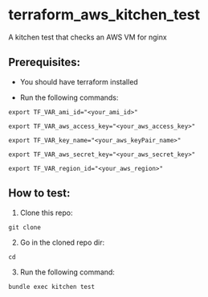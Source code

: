 # terraform_aws_kitchen_test
A kitchen test that checks an AWS VM for nginx

## Prerequisites: 

 * You should have terraform installed

 * Run the following commands: 
 
 ```
export TF_VAR_ami_id="<your_ami_id>"

export TF_VAR_aws_access_key="<your_aws_access_key>"

export TF_VAR_key_name="<your_aws_keyPair_name>"

export TF_VAR_aws_secret_key="<your_aws_secret_key>"

export TF_VAR_region_id="<your_aws_region>"
```

## How to test: 

1. Clone this repo: 

```
git clone 
```

2. Go in the cloned repo dir: 

```
cd 
```

3. Run the following command: 

```
bundle exec kitchen test
```
